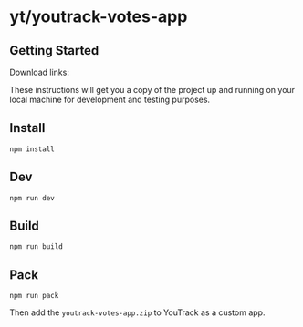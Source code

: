# yt/youtrack-votes-app



## Getting Started

Download links:



These instructions will get you a copy of the project up and running on your local machine for development and testing purposes.

## Install

```
npm install
```

## Dev

```
npm run dev
```

## Build

```
npm run build
```

## Pack

```
npm run pack
```

Then add the ```youtrack-votes-app.zip``` to YouTrack as a custom app.
